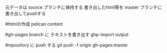 元データは source ブランチに保持する
書き出したhtml等を master ブランチに書き出してpushする

#htmlの作成
pelican content

#gh-pages branch に テキストを書き出す
ghp-import output

#repository に push する
git push -f origin gh-pages:master

